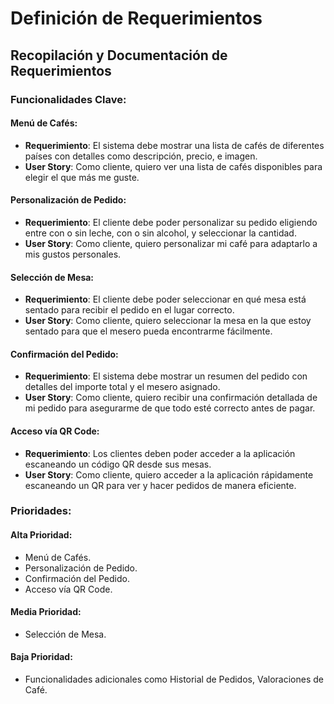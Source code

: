 # Definición de Requerimientos

## Recopilación y Documentación de Requerimientos

### Funcionalidades Clave:

#### Menú de Cafés:
- **Requerimiento**: El sistema debe mostrar una lista de cafés de diferentes países con detalles como descripción, precio, e imagen.
- **User Story**: Como cliente, quiero ver una lista de cafés disponibles para elegir el que más me guste.

#### Personalización de Pedido:
- **Requerimiento**: El cliente debe poder personalizar su pedido eligiendo entre con o sin leche, con o sin alcohol, y seleccionar la cantidad.
- **User Story**: Como cliente, quiero personalizar mi café para adaptarlo a mis gustos personales.

#### Selección de Mesa:
- **Requerimiento**: El cliente debe poder seleccionar en qué mesa está sentado para recibir el pedido en el lugar correcto.
- **User Story**: Como cliente, quiero seleccionar la mesa en la que estoy sentado para que el mesero pueda encontrarme fácilmente.

#### Confirmación del Pedido:
- **Requerimiento**: El sistema debe mostrar un resumen del pedido con detalles del importe total y el mesero asignado.
- **User Story**: Como cliente, quiero recibir una confirmación detallada de mi pedido para asegurarme de que todo esté correcto antes de pagar.

#### Acceso vía QR Code:
- **Requerimiento**: Los clientes deben poder acceder a la aplicación escaneando un código QR desde sus mesas.
- **User Story**: Como cliente, quiero acceder a la aplicación rápidamente escaneando un QR para ver y hacer pedidos de manera eficiente.

### Prioridades:

#### Alta Prioridad:
- Menú de Cafés.
- Personalización de Pedido.
- Confirmación del Pedido.
- Acceso vía QR Code.

#### Media Prioridad:
- Selección de Mesa.

#### Baja Prioridad:
- Funcionalidades adicionales como Historial de Pedidos, Valoraciones de Café.
```
